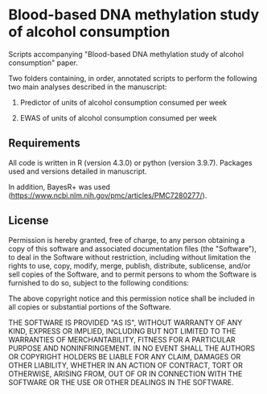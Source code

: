 # Blood-based DNA methylation study of alcohol consumption
Scripts accompanying "Blood-based DNA methylation study of alcohol consumption" paper.

Two folders containing, in order, annotated scripts to perform the following two main analyses described in the manuscript:

1. Predictor of units of alcohol consumption consumed per week

2. EWAS of units of alcohol consumption consumed per week

## Requirements
All code is written in R (version 4.3.0) or python (version 3.9.7). Packages used and versions detailed in manuscript.

In addition, BayesR+ was used (https://www.ncbi.nlm.nih.gov/pmc/articles/PMC7280277/).


## License

Permission is hereby granted, free of charge, to any person obtaining a copy of this software and associated documentation files (the "Software"), to deal in the Software without restriction, including without limitation the rights to use, copy, modify, merge, publish, distribute, sublicense, and/or sell copies of the Software, and to permit persons to whom the Software is furnished to do so, subject to the following conditions:

The above copyright notice and this permission notice shall be included in all copies or substantial portions of the Software.

THE SOFTWARE IS PROVIDED "AS IS", WITHOUT WARRANTY OF ANY KIND, EXPRESS OR IMPLIED, INCLUDING BUT NOT LIMITED TO THE WARRANTIES OF MERCHANTABILITY, FITNESS FOR A PARTICULAR PURPOSE AND NONINFRINGEMENT. IN NO EVENT SHALL THE AUTHORS OR COPYRIGHT HOLDERS BE LIABLE FOR ANY CLAIM, DAMAGES OR OTHER LIABILITY, WHETHER IN AN ACTION OF CONTRACT, TORT OR OTHERWISE, ARISING FROM, OUT OF OR IN CONNECTION WITH THE SOFTWARE OR THE USE OR OTHER DEALINGS IN THE
SOFTWARE.